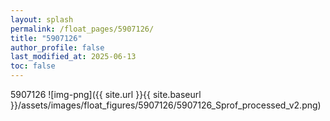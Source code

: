 ```yaml
---
layout: splash
permalink: /float_pages/5907126/
title: "5907126"
author_profile: false
last_modified_at: 2025-06-13
toc: false
---
```

 
5907126
![img-png]({{ site.url }}{{ site.baseurl }}/assets/images/float_figures/5907126/5907126_Sprof_processed_v2.png)